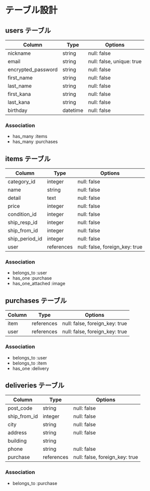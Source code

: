 # テーブル設計

## users テーブル

| Column                 | Type     | Options                   |
| ---------------------- | -------- | ------------------------- |
| nickname               | string   | null: false               |
| email                  | string   | null: false, unique: true |
| encrypted_password     | string   | null: false               |
| first_name             | string   | null: false               |
| last_name              | string   | null: false               |
| first_kana             | string   | null: false               |
| last_kana              | string   | null: false               |
| birthday               | datetime | null: false               |

### Association

- has_many :items
- has_many :purchases

## items テーブル

| Column         | Type       | Options                        |
| -------------- | ---------- | ------------------------------ |
| category_id    | integer    | null: false                    |
| name           | string     | null: false                    |
| detail         | text       | null: false                    |
| price          | integer    | null: false                    |
| condition_id   | integer    | null: false                    |
| ship_resp_id   | integer    | null: false                    |
| ship_from_id   | integer    | null: false                    |
| ship_period_id | integer    | null: false                    |
| user           | references | null: false, foreign_key: true |

### Association

- belongs_to :user
- has_one :purchase
- has_one_attached :image

## purchases テーブル

| Column     | Type       | Options                        |
| ---------- | ---------- | ------------------------------ |
| item       | references | null: false, foreign_key: true |
| user       | references | null: false, foreign_key: true |

### Association

- belongs_to :user
- belongs_to :item
- has_one :delivery

## deliveries テーブル

| Column        | Type       | Options                        |
| ------------- | ---------- | ------------------------------ |
| post_code     | string     | null: false                    |
| ship_from_id  | integer    | null: false                    |
| city          | string     | null: false                    |
| address       | string     | null: false                    |
| building      | string     |                                |
| phone         | string     | null: false                    |
| purchase      | references | null: false, foreign_key: true |

### Association

- belongs_to :purchase

